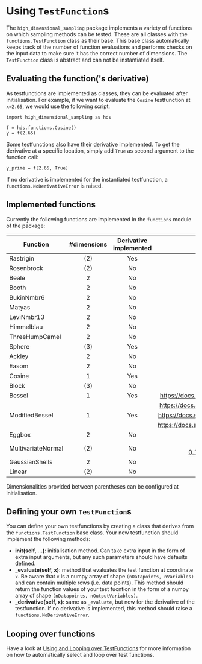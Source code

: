 # Using `TestFunction`s
The `high_dimensional_sampling` package implements a variety of functions on
which sampling methods can be tested. These are all classes with the 
`functions.TestFunction` class as their base. This base class automatically
keeps track of the number of function evaluations and performs checks on the
input data to make sure it has the correct number of dimensions. The 
`TestFunction` class is abstract and can not be instantiated itself.

## Evaluating the function('s derivative)
As testfunctions are implemented as classes, they can be evaluated after initialisation. For example, if we want to evaluate the `Cosine` testfunction
at `x=2.65`, we would use the following script:

    import high_dimensional_sampling as hds

    f = hds.functions.Cosine()
    y = f(2.65)

Some testfunctions also have their derivative implemented. To get the
derivative at a specific location, simply add `True` as second argument to the
function call:

    y_prime = f(2.65, True)

If no derivative is implemented for the instantiated testfunction, a 
`functions.NoDerivativeError` is raised.

## Implemented functions
Currently the following functions are implemented in the `functions` module
of the package:

| Function | #dimensions | Derivative implemented | Definition  |
| ------------- |:-------------:|:-------------:| -----:|
| Rastrigin | (2) | Yes | https://en.wikipedia.org/wiki/Rastrigin_function |
| Rosenbrock | (2) | No | https://en.wikipedia.org/wiki/Rosenbrock_function |
| Beale | 2 | No | https://en.wikipedia.org/wiki/Test_functions_for_optimization |
| Booth | 2 | No | https://en.wikipedia.org/wiki/Test_functions_for_optimization |
| BukinNmbr6 | 2 | No | https://en.wikipedia.org/wiki/Test_functions_for_optimization |
| Matyas | 2 | No | https://en.wikipedia.org/wiki/Test_functions_for_optimization |
| LeviNmbr13 | 2 | No | https://en.wikipedia.org/wiki/Test_functions_for_optimization |
| Himmelblau | 2 | No | https://en.wikipedia.org/wiki/Test_functions_for_optimization |
| ThreeHumpCamel | 2 | No | https://en.wikipedia.org/wiki/Test_functions_for_optimization |
| Sphere | (3) | Yes |  https://en.wikipedia.org/wiki/Test_functions_for_optimization |
| Ackley | 2 | No | https://en.wikipedia.org/wiki/Test_functions_for_optimization |
| Easom | 2 | No | https://en.wikipedia.org/wiki/Test_functions_for_optimization |
| Cosine | 1 | Yes | $\cos( x )$ |
| Block | (3) | No | $a + b*\theta(|x|_0)$ |
| Bessel | 1 | Yes | https://docs.scipy.org/doc/scipy/reference/generated/scipy.special.jv.html |
| | | | https://docs.scipy.org/doc/scipy/reference/generated/scipy.special.j0.html |
| ModifiedBessel | 1 | Yes | https://docs.scipy.org/doc/scipy/reference/generated/scipy.special.kv.html |
| |  | | https://docs.scipy.org/doc/scipy/reference/generated/scipy.special.k0.html |
| Eggbox | 2 | No | https://arxiv.org/pdf/0809.3437.pdf |
| MultivariateNormal | (2) | No | https://docs.scipy.org/doc/scipy-0.14.0/reference/generated/scipy.stats.multivariate_normal.html |
| GaussianShells | 2 | No | https://arxiv.org/pdf/0809.3437.pdf |
| Linear | (2) | No | $\sum_i | x_i |$ |

Dimensionalities provided between parentheses can be configured at
initialisation.

## Defining your own `TestFunction`s
You can define your own testfunctions by creating a class that derives from the
`functions.TestFunction` base class. Your new testfunction should implement
the following methods:

- **__init__(self, ...)**: initialisation method. Can take extra input in the
form of extra input arguments, but any such parameters should have defaults
defined.
- **_evaluate(self, x)**: method that evaluates the test function at coordinate
`x`. Be aware that `x` is a numpy array of shape `(nDatapoints, nVariables)`
and can contain multiple rows (i.e. data points). This method should return
the function values of your test fucntion in the form of a numpy array of shape
`(nDatapoints, nOutputVariables)`.
- **_derivative(self, x)**: same as `_evaluate`, but now for the derivative of
the testfunction. If no derivative is implemented, this method should raise
a `functions.NoDerivativeError`.

## Looping over functions
Have a look at [Using and Looping over TestFunctions](03_selecting_and_looping_over_testfunctions.md) for more information on how to
automatically select and loop over test functions.